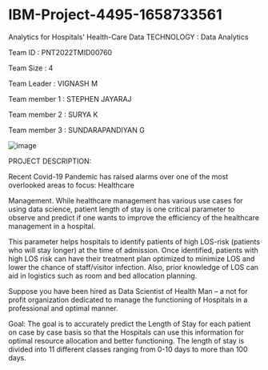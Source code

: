 # IBM-Project-4495-1658733561
Analytics for Hospitals' Health-Care Data
TECHNOLOGY : Data Analytics

Team ID : PNT2022TMID00760

Team Size : 4

Team Leader : VIGNASH M

Team member 1 : STEPHEN JAYARAJ

Team member 2 : SURYA K

Team member 3 : SUNDARAPANDIYAN G


![image](https://user-images.githubusercontent.com/83445615/202839662-fae320bb-0151-4908-93a8-23e79b2bd8ac.png)

PROJECT DESCRIPTION:

Recent Covid-19 Pandemic has raised alarms over one of the most overlooked areas to focus: Healthcare

Management. While healthcare management has various use cases for using data science, patient length of stay is one critical parameter to observe and predict if one wants to improve the efficiency of the healthcare management in a hospital.

This parameter helps hospitals to identify patients of high LOS-risk (patients who will stay longer) at the time of admission. Once identified, patients with high LOS risk can have their treatment plan optimized to minimize LOS and lower the chance of staff/visitor infection. Also, prior knowledge of LOS can aid in logistics such as room and bed allocation planning.

Suppose you have been hired as Data Scientist of Health Man – a not for profit organization dedicated to manage the functioning of Hospitals in a professional and optimal manner.

Goal: The goal is to accurately predict the Length of Stay for each patient on case by case basis so that the Hospitals can use this information for optimal resource allocation and better functioning. The length of stay is divided into 11 different classes ranging from 0-10 days to more than 100 days.
